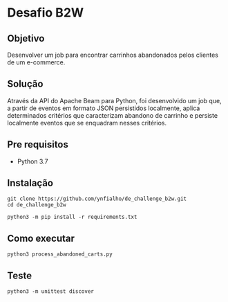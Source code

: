 # Desafio B2W

## Objetivo
Desenvolver um job para encontrar carrinhos abandonados pelos clientes de um e-commerce. 

## Solução
Através da API do Apache Beam para Python, foi desenvolvido um job que, a partir de eventos em formato JSON persistidos localmente, aplica determinados critérios que caracterizam abandono de carrinho e persiste localmente eventos que se enquadram nesses critérios.  

## Pre requisitos
* Python 3.7

## Instalação
    git clone https://github.com/ynfialho/de_challenge_b2w.git
    cd de_challenge_b2w

    python3 -m pip install -r requirements.txt

## Como executar
    python3 process_abandoned_carts.py

## Teste
    python3 -m unittest discover
